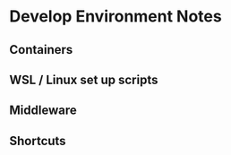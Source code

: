 # Develop Environment Notes

## Containers

## WSL / Linux set up scripts

## Middleware

## Shortcuts
